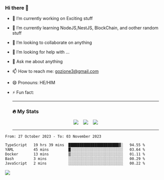 ### Hi there 👋

<!--
**charlieScript/charlieScript** is a ✨ _special_ ✨ repository because its `README.md` (this file) appears on your GitHub profile.

Here are some ideas to get you started: -->

- 🔭 I’m currently working on Exciting stuff
- 🌱 I’m currently learning NodeJS,NestJS, BlockChain, and oother random stuff
- 👯 I’m looking to collaborate on anything
- 🤔 I’m looking for help with ...
- 💬 Ask me about anything
- 📫 How to reach me: gozione3@gmail.com
- 😄 Pronouns: HE/HIM
- ⚡ Fun fact:


  ---

  ### :fire: My Stats

  <div id="stats" align="center">
  <img src="http://github-readme-streak-stats.herokuapp.com?user=charlieScript&theme=dark&date_format=M%20j%5B%2C%20Y%5D" />&nbsp;&nbsp;&nbsp;
  <img src="https://github-readme-stats.vercel.app/api/top-langs/?username=charlieScript&layout=compact&theme=vision-friendly-dark"/>&nbsp;&nbsp;&nbsp;
  <img src="https://github-readme-stats.vercel.app/api?username=charlieScript&show_icons=true&theme=radical"/>
  </div>

  ---



<!--START_SECTION:waka-->

```txt
From: 27 October 2023 - To: 03 November 2023

TypeScript   19 hrs 39 mins  ███████████████████████▓░   94.55 %
YAML         45 mins         █░░░░░░░░░░░░░░░░░░░░░░░░   03.64 %
Docker       13 mins         ▒░░░░░░░░░░░░░░░░░░░░░░░░   01.11 %
Bash         3 mins          ░░░░░░░░░░░░░░░░░░░░░░░░░   00.29 %
JavaScript   2 mins          ░░░░░░░░░░░░░░░░░░░░░░░░░   00.22 %
```

<!--END_SECTION:waka-->
![](https://komarev.com/ghpvc/?username=charlieScript)
